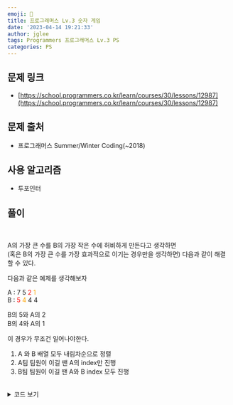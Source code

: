 ```yaml
---
emoji: 🧢
title: 프로그래머스 Lv.3 숫자 게임
date: '2023-04-14 19:21:33'
author: jglee
tags: Programmers 프로그래머스 Lv.3 PS
categories: PS
---
```


## 문제 링크

- [https://school.programmers.co.kr/learn/courses/30/lessons/12987](https://school.programmers.co.kr/learn/courses/30/lessons/12987)

## 문제 출처

- 프로그래머스 Summer/Winter Coding(~2018)

## 사용 알고리즘

- 투포인터

## 풀이

<br/>

A의 가장 큰 수를 B의 가장 작은 수에 허비하게 만든다고 생각하면 <br/>
(혹은 B의 가장 큰 수를 가장 효과적으로 이기는 경우만을 생각하면) 다음과 같이 해결할 수 있다.

다음과 같은 예제를 생각해보자 <br/>

A : 7 5 <span style="color:red">2</span> <span style="color:orange">1</span> <br/>
B : <span style="color:red">5</span> <span style="color:orange">4</span> 4 4 <br/>

B의 5와 A의 2 <br/>
B의 4와 A의 1 <br/>

이 경우가 무조건 일어나야한다. <br/>



1. A 와 B 배열 모두 내림차순으로 정렬
2. A팀 팀원이 이길 땐 A의 index만 진행
3. B팀 팀원이 이길 땐 A와 B index 모두 진행

<br/>

<details>
<summary>코드 보기</summary>

```C
#include <bits/stdc++.h>
using namespace std;

int solution(vector<int> A, vector<int> B) {
    int answer = 0;
    int n = A.size();
    sort(A.begin(), A.end(), greater<>());
    sort(B.begin(), B.end(), greater<>());
    int j = 0;
    for(int i = 0; i < n; i++) {
        if(A[i] >= B[j]) continue;
        else {
            answer++;
            j++;
        }
    }
    return answer;
}
```

</details>

<br/>

```toc

```